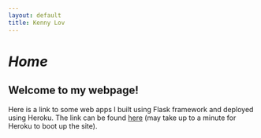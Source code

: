 ```yaml
---
layout: default
title: Kenny Lov
---
```

<style> 
 
 nav ul li:nth-child(1) a{
  position:relative;

background:var(--main-bg-color);
color:var(--main-accent-color);
border-radius:5px;
 font-size:1.15em;
padding-top:5px;
padding-bottom:5px;
padding-left:5px;
padding-right:5px;
}

} 

</style>

# *Home*

## Welcome to my webpage!

Here is a link to some web apps I built using Flask framework and deployed using Heroku. The link can be found <a href = "https://clfkenny.herokuapp.com">here</a> (may take up to a minute for Heroku to boot up the site).

<!-- <br>
<hr>

# *Recent*
-->
